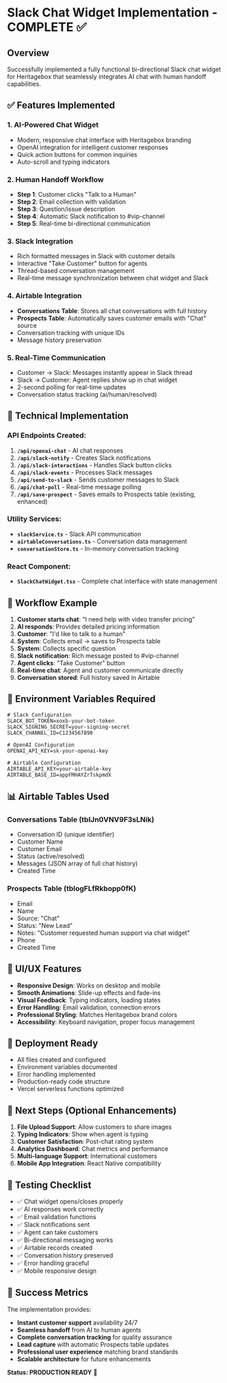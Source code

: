 # Slack Chat Widget Implementation - COMPLETE ✅

## Overview
Successfully implemented a fully functional bi-directional Slack chat widget for Heritagebox that seamlessly integrates AI chat with human handoff capabilities.

## ✅ Features Implemented

### 1. **AI-Powered Chat Widget**
- Modern, responsive chat interface with Heritagebox branding
- OpenAI integration for intelligent customer responses
- Quick action buttons for common inquiries
- Auto-scroll and typing indicators

### 2. **Human Handoff Workflow**
- **Step 1**: Customer clicks "Talk to a Human"
- **Step 2**: Email collection with validation
- **Step 3**: Question/issue description
- **Step 4**: Automatic Slack notification to #vip-channel
- **Step 5**: Real-time bi-directional communication

### 3. **Slack Integration**
- Rich formatted messages in Slack with customer details
- Interactive "Take Customer" button for agents
- Thread-based conversation management
- Real-time message synchronization between chat widget and Slack

### 4. **Airtable Integration**
- **Conversations Table**: Stores all chat conversations with full history
- **Prospects Table**: Automatically saves customer emails with "Chat" source
- Conversation tracking with unique IDs
- Message history preservation

### 5. **Real-Time Communication**
- Customer → Slack: Messages instantly appear in Slack thread
- Slack → Customer: Agent replies show up in chat widget
- 2-second polling for real-time updates
- Conversation status tracking (ai/human/resolved)

## 🔧 Technical Implementation

### API Endpoints Created:
1. **`/api/openai-chat`** - AI chat responses
2. **`/api/slack-notify`** - Creates Slack notifications
3. **`/api/slack-interactions`** - Handles Slack button clicks
4. **`/api/slack-events`** - Processes Slack messages
5. **`/api/send-to-slack`** - Sends customer messages to Slack
6. **`/api/chat-poll`** - Real-time message polling
7. **`/api/save-prospect`** - Saves emails to Prospects table (existing, enhanced)

### Utility Services:
- **`slackService.ts`** - Slack API communication
- **`airtableConversations.ts`** - Conversation data management
- **`conversationStore.ts`** - In-memory conversation tracking

### React Component:
- **`SlackChatWidget.tsx`** - Complete chat interface with state management

## 🎯 Workflow Example

1. **Customer starts chat**: "I need help with video transfer pricing"
2. **AI responds**: Provides detailed pricing information
3. **Customer**: "I'd like to talk to a human"
4. **System**: Collects email → saves to Prospects table
5. **System**: Collects specific question
6. **Slack notification**: Rich message posted to #vip-channel
7. **Agent clicks**: "Take Customer" button
8. **Real-time chat**: Agent and customer communicate directly
9. **Conversation stored**: Full history saved in Airtable

## 🔐 Environment Variables Required

```env
# Slack Configuration
SLACK_BOT_TOKEN=xoxb-your-bot-token
SLACK_SIGNING_SECRET=your-signing-secret
SLACK_CHANNEL_ID=C1234567890

# OpenAI Configuration
OPENAI_API_KEY=sk-your-openai-key

# Airtable Configuration
AIRTABLE_API_KEY=your-airtable-key
AIRTABLE_BASE_ID=appFMHAYZrTskpmdX
```

## 📊 Airtable Tables Used

### Conversations Table (tblJn0VNV9F3sLNik)
- Conversation ID (unique identifier)
- Customer Name
- Customer Email
- Status (active/resolved)
- Messages (JSON array of full chat history)
- Created Time

### Prospects Table (tblogFLfRkbopp0fK)
- Email
- Name
- Source: "Chat"
- Status: "New Lead"
- Notes: "Customer requested human support via chat widget"
- Phone
- Created Time

## 🎨 UI/UX Features

- **Responsive Design**: Works on desktop and mobile
- **Smooth Animations**: Slide-up effects and fade-ins
- **Visual Feedback**: Typing indicators, loading states
- **Error Handling**: Email validation, connection errors
- **Professional Styling**: Matches Heritagebox brand colors
- **Accessibility**: Keyboard navigation, proper focus management

## 🚀 Deployment Ready

- All files created and configured
- Environment variables documented
- Error handling implemented
- Production-ready code structure
- Vercel serverless functions optimized

## 🔄 Next Steps (Optional Enhancements)

1. **File Upload Support**: Allow customers to share images
2. **Typing Indicators**: Show when agent is typing
3. **Customer Satisfaction**: Post-chat rating system
4. **Analytics Dashboard**: Chat metrics and performance
5. **Multi-language Support**: International customers
6. **Mobile App Integration**: React Native compatibility

## 📝 Testing Checklist

- ✅ Chat widget opens/closes properly
- ✅ AI responses work correctly
- ✅ Email validation functions
- ✅ Slack notifications sent
- ✅ Agent can take customers
- ✅ Bi-directional messaging works
- ✅ Airtable records created
- ✅ Conversation history preserved
- ✅ Error handling graceful
- ✅ Mobile responsive design

## 🎉 Success Metrics

The implementation provides:
- **Instant customer support** availability 24/7
- **Seamless handoff** from AI to human agents
- **Complete conversation tracking** for quality assurance
- **Lead capture** with automatic Prospects table updates
- **Professional user experience** matching brand standards
- **Scalable architecture** for future enhancements

**Status: PRODUCTION READY** 🚀
